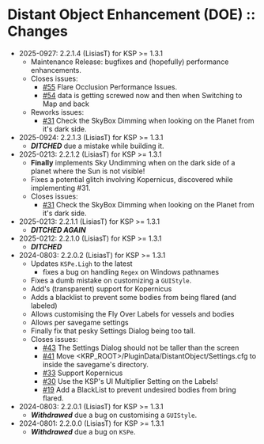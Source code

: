 # Distant Object Enhancement (DOE) :: Changes

* 2025-0927: 2.2.1.4 (LisiasT) for KSP >= 1.3.1
	+ Maintenance Release: bugfixes and (hopefully) performance enhancements.
	+ Closes issues:
		- [#55](https://github.com/net-lisias-ksp/DistantObject/issues/55) Flare Occlusion Performance Issues.
		- [#54](https://github.com/net-lisias-ksp/DistantObject/issues/54) data is getting screwed now and then when Switching to Map and back
	+ Reworks issues:
		- [#31](https://github.com/net-lisias-ksp/DistantObject/issues/31) Check the SkyBox Dimming when looking on the Planet from it's dark side.
* 2025-0924: 2.2.1.3 (LisiasT) for KSP >= 1.3.1
	+ ***DITCHED*** due a mistake while building it.
* 2025-0213: 2.2.1.2 (LisiasT) for KSP >= 1.3.1
	+ **Finally** implements Sky Undimming when on the dark side of a planet where the Sun is not visible!
	+ Fixes a potential glitch involving Kopernicus, discovered while implementing #31.
	+ Closes issues:
		- [#31](https://github.com/net-lisias-ksp/DistantObject/issues/31) Check the SkyBox Dimming when looking on the Planet from it's dark side.
* 2025-0213: 2.2.1.1 (LisiasT) for KSP >= 1.3.1
	+ ***DITCHED AGAIN***
* 2025-0212: 2.2.1.0 (LisiasT) for KSP >= 1.3.1
	+ ***DITCHED***
* 2024-0803: 2.2.0.2 (LisiasT) for KSP >= 1.3.1
	+ Updates `KSPe.Ligh` to the latest
		- fixes a bug on handling `Regex` on Windows pathnames
	+ Fixes a dumb mistake on customizing a `GUIStyle`.
	+ Add's (transparent) support for Kopernicus
	+ Adds a blacklist to prevent some bodies from being flared (and labeled)
	+ Allows customising the Fly Over Labels for vessels and bodies
	+ Allows per savegame settings
	+ Finally fix that pesky Settings Dialog being too tall.
	+ Closes issues:
		- [#43](https://github.com/net-lisias-ksp/DistantObject/issues/43) The Settings Dialog should not be taller than the screen
		- [#41](https://github.com/net-lisias-ksp/DistantObject/issues/41) Move <KRP_ROOT>/PluginData/DistantObject/Settings.cfg to inside the savegame's directory.
		- [#33](https://github.com/net-lisias-ksp/DistantObject/issues/33) Support Kopernicus
		- [#30](https://github.com/net-lisias-ksp/DistantObject/issues/30) Use the KSP's UI Multiplier Setting on the Labels!
		- [#19](https://github.com/net-lisias-ksp/DistantObject/issues/19) Add a BlackList to prevent undesired bodies from bring flared.
* 2024-0803: 2.2.0.1 (LisiasT) for KSP >= 1.3.1
	+ ***Withdrawed*** due a bug on customising a `GUIStyle`.
* 2024-0801: 2.2.0.0 (LisiasT) for KSP >= 1.3.1
	+ ***Withdrawed*** due a bug on `KSPe`.
